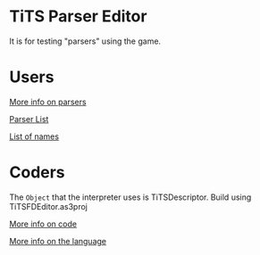 # TiTS Parser Editor
It is for testing "parsers" using the game.

# Users

[More info on parsers](Documentation/ForUsers.md)

[Parser List](Documentation/Parsers.md)

[List of names](Documentation/NameList.md)

# Coders

The `Object` that the interpreter uses is TiTSDescriptor.
Build using TiTSFDEditor.as3proj

[More info on code](Documentation/ForCoders.md)

[More info on the language](Lang/Readme.md)